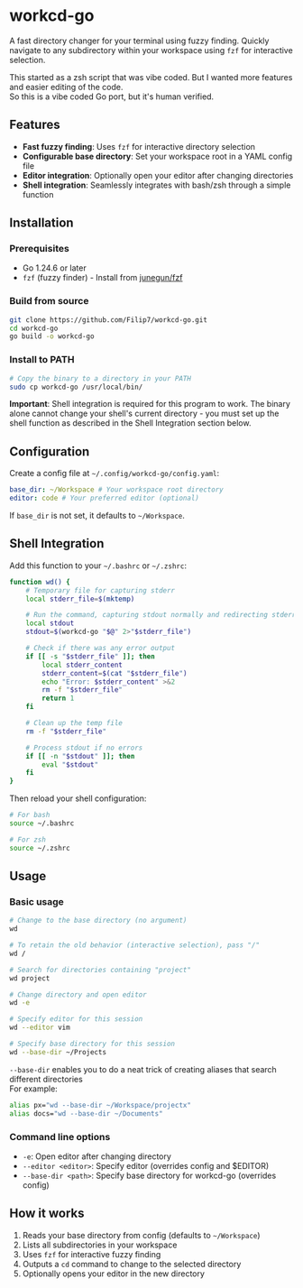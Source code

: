 # workcd-go

A fast directory changer for your terminal using fuzzy finding. Quickly navigate to any subdirectory within your workspace using `fzf` for interactive selection.

This started as a zsh script that was vibe coded. But I wanted more features and easier editing of the code.  
So this is a vibe coded Go port, but it's human verified.

## Features

- **Fast fuzzy finding**: Uses `fzf` for interactive directory selection
- **Configurable base directory**: Set your workspace root in a YAML config file
- **Editor integration**: Optionally open your editor after changing directories
- **Shell integration**: Seamlessly integrates with bash/zsh through a simple function

## Installation

### Prerequisites

- Go 1.24.6 or later
- `fzf` (fuzzy finder) - Install from [junegun/fzf](https://github.com/junegunn/fzf)

### Build from source

```bash
git clone https://github.com/Filip7/workcd-go.git
cd workcd-go
go build -o workcd-go
```

### Install to PATH

```bash
# Copy the binary to a directory in your PATH
sudo cp workcd-go /usr/local/bin/
```

**Important**: Shell integration is required for this program to work. The binary alone cannot change your shell's current directory - you must set up the shell function as described in the Shell Integration section below.

## Configuration

Create a config file at `~/.config/workcd-go/config.yaml`:

```yaml
base_dir: ~/Workspace # Your workspace root directory
editor: code # Your preferred editor (optional)
```

If `base_dir` is not set, it defaults to `~/Workspace`.

## Shell Integration

Add this function to your `~/.bashrc` or `~/.zshrc`:

```bash
function wd() {
    # Temporary file for capturing stderr
    local stderr_file=$(mktemp)

    # Run the command, capturing stdout normally and redirecting stderr to the temp file
    local stdout
    stdout=$(workcd-go "$@" 2>"$stderr_file")

    # Check if there was any error output
    if [[ -s "$stderr_file" ]]; then
        local stderr_content
        stderr_content=$(cat "$stderr_file")
        echo "Error: $stderr_content" >&2
        rm -f "$stderr_file"
        return 1
    fi

    # Clean up the temp file
    rm -f "$stderr_file"

    # Process stdout if no errors
    if [[ -n "$stdout" ]]; then
        eval "$stdout"
    fi
}
```

Then reload your shell configuration:

```bash
# For bash
source ~/.bashrc

# For zsh
source ~/.zshrc
```

## Usage

### Basic usage

```bash
# Change to the base directory (no argument)
wd

# To retain the old behavior (interactive selection), pass "/"
wd /

# Search for directories containing "project"
wd project

# Change directory and open editor
wd -e

# Specify editor for this session
wd --editor vim

# Specify base directory for this session
wd --base-dir ~/Projects
```

`--base-dir` enables you to do a neat trick of creating aliases that search different directories  
For example:

```bash
alias px="wd --base-dir ~/Workspace/projectx"
alias docs="wd --base-dir ~/Documents"
```

### Command line options

- `-e`: Open editor after changing directory
- `--editor <editor>`: Specify editor (overrides config and $EDITOR)
- `--base-dir <path>`: Specify base directory for workcd-go (overrides config)

## How it works

1. Reads your base directory from config (defaults to `~/Workspace`)
2. Lists all subdirectories in your workspace
3. Uses `fzf` for interactive fuzzy finding
4. Outputs a `cd` command to change to the selected directory
5. Optionally opens your editor in the new directory
